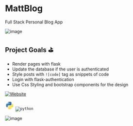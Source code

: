 # MattBlog
Full Stack Personal Blog App

![image](https://user-images.githubusercontent.com/100451342/213859239-aa1f8c76-1bb7-4031-9934-a1537adfe85d.png)

## Project Goals ⛳

- Render pages with flask
- Update the database if the user is authenticated
- Style posts with `![code]` tag as snippets of code
- Login with flask-authentication
- Use Css Styling and bootstrap components for the design

[![Website](https://img.shields.io/badge/Flask-matthewtaylor.pythonanywhere.com-informational?style=flat-square&color=E23237&logo=flask&logoColor=white)](https://matthewtaylor.pythonanywhere.com)

<code><img height="30" alt="python" src="https://raw.githubusercontent.com/devicons/devicon/master/icons/python/python-original.svg"></code>
<code><img height="30" alt="python" src="https://raw.githubusercontent.com/bwks/vendor-icons-svg/702f2ac88acc71759ce623bc5000a596195e9db3/flask.svg"></code>

![image](https://user-images.githubusercontent.com/100451342/213858893-5b66f3c6-7754-4888-8b40-419cf9a3c370.png)
